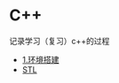 # C++
记录学习（复习）c++的过程
- [1.环境搭建](https://github.com/HoloXiong/C-plus-plus-Learning/tree/main/1.%E7%8E%AF%E5%A2%83%E6%90%AD%E5%BB%BA)
- [STL](./STL/)